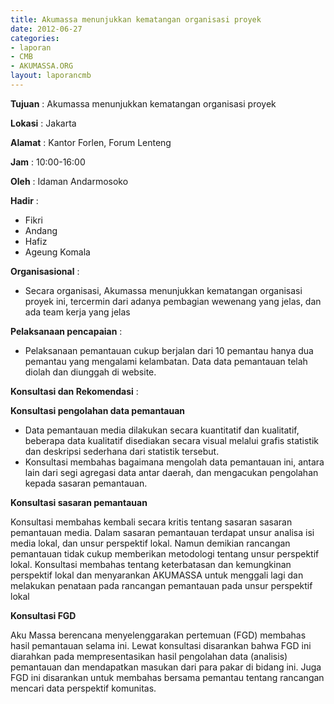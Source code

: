 ```yaml
---
title: Akumassa menunjukkan kematangan organisasi proyek
date: 2012-06-27
categories:
- laporan
- CMB
- AKUMASSA.ORG
layout: laporancmb
---
```


**Tujuan** :	Akumassa menunjukkan kematangan organisasi proyek

**Lokasi** :	Jakarta 
	
**Alamat** : 	Kantor Forlen, Forum Lenteng
	
**Jam** :	10:00-16:00
	
**Oleh** :	Idaman Andarmosoko
	
**Hadir** : 
*	Fikri
*	Andang
*	Hafiz
*	Ageung Komala

**Organisasional** : 
*	Secara organisasi, Akumassa menunjukkan kematangan organisasi proyek ini, tercermin dari adanya pembagian wewenang yang jelas, dan ada team kerja yang jelas
	
**Pelaksanaan pencapaian** :
*	Pelaksanaan pemantauan cukup berjalan dari 10 pemantau hanya dua pemantau yang mengalami kelambatan. Data data pemantauan telah diolah dan diunggah di website.

**Konsultasi dan Rekomendasi** :

**Konsultasi pengolahan data pemantauan**
*	Data pemantauan media dilakukan secara kuantitatif dan kualitatif, beberapa data kualitatif disediakan secara visual melalui grafis statistik dan deskripsi sederhana dari statistik tersebut.
* Konsultasi membahas bagaimana mengolah data pemantauan ini, antara lain dari segi agregasi data antar daerah, dan mengacukan pengolahan kepada sasaran pemantauan.
	
 **Konsultasi sasaran pemantauan** 
 
Konsultasi membahas kembali secara kritis tentang sasaran sasaran pemantauan media. Dalam sasaran pemantauan terdapat unsur analisa isi media lokal, dan unsur perspektif lokal. Namun demikian rancangan pemantauan tidak cukup memberikan metodologi tentang unsur perspektif lokal. Konsultasi membahas tentang keterbatasan dan kemungkinan perspektif lokal dan menyarankan AKUMASSA untuk menggali lagi dan melakukan penataan pada rancangan pemantauan pada unsur perspektif lokal
	
 **Konsultasi FGD**
 
Aku Massa berencana menyelenggarakan pertemuan (FGD) membahas hasil pemantauan selama ini. Lewat konsultasi disarankan bahwa FGD ini diarahkan pada mempresentasikan hasil pengolahan data (analisis) pemantauan dan mendapatkan masukan dari para pakar di bidang ini. Juga FGD ini disarankan untuk membahas bersama pemantau tentang rancangan mencari data perspektif komunitas.
